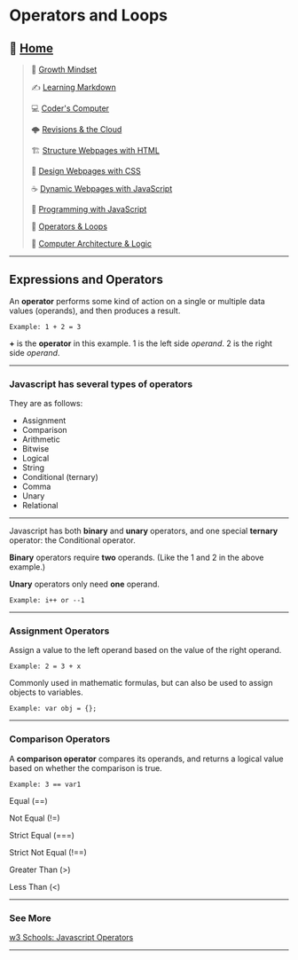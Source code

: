 # Operators and Loops

## 🏡 [**Home**](https://mistidinzy.github.io/ReadingNotes/)

> 💭 [Growth Mindset](01-GrowthMindset.md)
>
> ✍️ [Learning Markdown](02-LearningMarkdown.md)
>
> 💻 [Coder's Computer](03-CodersComputer.md)
>
> 🌩️ [Revisions & the Cloud](04-RevisionsCloud.md)
>
> 🏗️ [Structure Webpages with HTML](05-Structure.md)
>
> 🎨 [Design Webpages with CSS](06-DesignCSS.md)
>
> ☕ [Dynamic Webpages with JavaScript](07-DynamicJavascript.md)
>
> 🌵 [Programming with JavaScript](08-ProgramJS.md)
>
> 🤖 [Operators & Loops](09-OperatorsLoops.md)
>
> 🧮 [Computer Architecture & Logic](10-CompArchLogic.md)

---

## Expressions and Operators

An **operator** performs some kind of action on a single or multiple data values (operands), and then produces a result.

    Example: 1 + 2 = 3

**+** is the **operator** in this example. 1 is the left side *operand*. 2 is the right side *operand*.

---

### Javascript has several types of **operators**

They are as follows:

- Assignment
- Comparison
- Arithmetic
- Bitwise
- Logical
- String
- Conditional (ternary)
- Comma
- Unary
- Relational

---

Javascript has both **binary** and **unary** operators, and one special **ternary** operator: the Conditional operator.

**Binary** operators require **two** operands. (Like the 1 and 2 in the above example.)

**Unary** operators only need **one** operand.

    Example: i++ or --1

---

### Assignment Operators

Assign a value to the left operand based on the value of the right operand.

    Example: 2 = 3 + x

Commonly used in mathematic formulas, but can also be used to assign objects to variables.

    Example: var obj = {};

---

### Comparison Operators

A **comparison operator** compares its operands, and returns a logical value based on whether the comparison is true.

    Example: 3 == var1

Equal (==)

Not Equal (!=)

Strict Equal (===)

Strict Not Equal (!==)

Greater Than (>)

Less Than (<)

---

### See More

[w3 Schools: Javascript Operators](https://www.w3schools.com/js/js_operators.asp)

---
